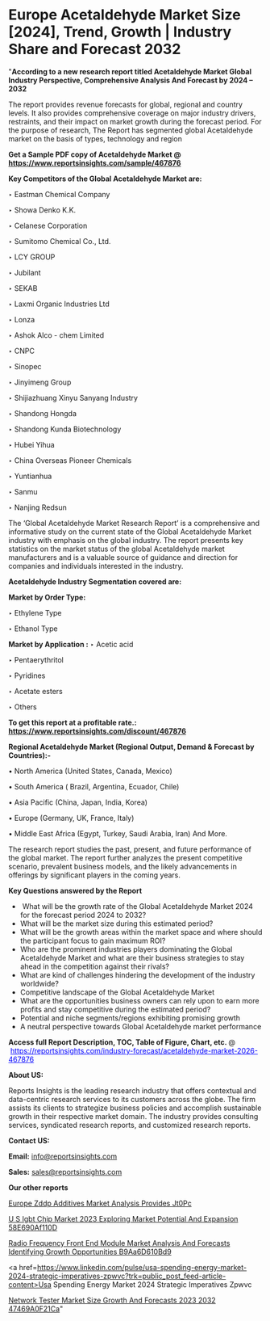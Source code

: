 # Europe Acetaldehyde Market Size [2024], Trend, Growth | Industry Share and Forecast 2032

"<strong>According to a new research report titled Acetaldehyde Market Global Industry Perspective, Comprehensive Analysis And Forecast by 2024 – 2032</strong>

The report provides revenue forecasts for global, regional and country levels. It also provides comprehensive coverage on major industry drivers, restraints, and their impact on market growth during the forecast period. For the purpose of research, The Report has segmented global Acetaldehyde market on the basis of types, technology and region

<strong>Get a Sample PDF copy of Acetaldehyde Market </strong><strong>@<a href=https://www.reportsinsights.com/sample/467876 style=color:#0000ff;> https://www.reportsinsights.com/sample/467876</a></strong></font>

<strong>Key Competitors of the Global Acetaldehyde Market are:</strong>

‣ Eastman Chemical Company

‣ Showa Denko K.K.

‣ Celanese Corporation

‣ Sumitomo Chemical Co., Ltd.

‣ LCY GROUP

‣ Jubilant

‣ SEKAB

‣ Laxmi Organic Industries Ltd

‣ Lonza

‣ Ashok Alco - chem Limited

‣ CNPC

‣ Sinopec

‣ Jinyimeng Group

‣ Shijiazhuang Xinyu Sanyang Industry

‣ Shandong Hongda

‣ Shandong Kunda Biotechnology

‣ Hubei Yihua

‣ China Overseas Pioneer Chemicals

‣ Yuntianhua

‣ Sanmu

‣ Nanjing Redsun

The ‘Global Acetaldehyde Market Research Report’ is a comprehensive and informative study on the current state of the Global Acetaldehyde Market industry with emphasis on the global industry. The report presents key statistics on the market status of the global Acetaldehyde market manufacturers and is a valuable source of guidance and direction for companies and individuals interested in the industry.

<strong>Acetaldehyde Industry Segmentation covered are:</strong>

<strong>Market by Order Type: </strong>

‣ Ethylene Type

‣ Ethanol Type

<strong>Market by Application :</strong>
 ‣ Acetic acid

‣ Pentaerythritol

‣ Pyridines

‣ Acetate esters

‣ Others

<strong>To get this report at a profitable rate.: <a href=https://www.reportsinsights.com/discount/467876 style=color:#0000ff;>https://www.reportsinsights.com/discount/467876</a></strong></font>

<strong>Regional Acetaldehyde Market (Regional Output, Demand &amp; Forecast by Countries):-</strong>

• North America (United States, Canada, Mexico)

• South America ( Brazil, Argentina, Ecuador, Chile)

• Asia Pacific (China, Japan, India, Korea)

• Europe (Germany, UK, France, Italy)

• Middle East Africa (Egypt, Turkey, Saudi Arabia, Iran) And More.

The research report studies the past, present, and future performance of the global market. The report further analyzes the present competitive scenario, prevalent business models, and the likely advancements in offerings by significant players in the coming years.

<strong>Key Questions answered by the Report</strong>
<ul>
  <li> What will be the growth rate of the Global Acetaldehyde Market 2024 for the forecast period 2024 to 2032?</li>
  <li>What will be the market size during this estimated period?</li>
  <li>What will be the growth areas within the market space and where should the participant focus to gain maximum ROI?</li>
  <li>Who are the prominent industries players dominating the Global Acetaldehyde Market and what are their business strategies to stay ahead in the competition against their rivals?</li>
  <li>What are kind of challenges hindering the development of the industry worldwide?</li>
  <li>Competitive landscape of the Global Acetaldehyde Market</li>
  <li>What are the opportunities business owners can rely upon to earn more profits and stay competitive during the estimated period?</li>
  <li>Potential and niche segments/regions exhibiting promising growth</li>
  <li>A neutral perspective towards Global Acetaldehyde market performance</li>
</ul>
<strong>Access full Report Description, TOC, Table of Figure, Chart, etc. </strong>@  <a href=https://reportsinsights.com/industry-forecast/acetaldehyde-market-2026-467876 style=color:#0000ff;>https://reportsinsights.com/industry-forecast/acetaldehyde-market-2026-467876</a></font>

<strong><strong>About US</strong>:</strong>

Reports Insights is the leading research industry that offers contextual and data-centric research services to its customers across the globe. The firm assists its clients to strategize business policies and accomplish sustainable growth in their respective market domain. The industry provides consulting services, syndicated research reports, and customized research reports.

<strong>Contact US:</strong>

<p class=""""><b>Email:</b> <a href=mailto:info@reportsinsights.com>info@reportsinsights.com</a></p>
<p class=""""><b>Sales:</b> <a href=mailto:sales@reportsinsights.com>sales@reportsinsights.com</a></p>

<strong>Our other reports</strong>

<a href=https://www.linkedin.com/pulse/europe-zddp-additives-market-analysis-provides-jt0pc/>Europe Zddp Additives Market Analysis Provides Jt0Pc</a>

<a href=https://medium.com/@aanarkumar6/u-s-igbt-chip-market-2023-exploring-market-potential-and-expansion-58e690af110d>U S Igbt Chip Market 2023 Exploring Market Potential And Expansion 58E690Af110D</a>

<a href=https://medium.com/@aneetapatil1234/radio-frequency-front-end-module-market-analysis-and-forecasts-identifying-growth-opportunities-b9aa6d610bd9>Radio Frequency Front End Module Market Analysis And Forecasts Identifying Growth Opportunities B9Aa6D610Bd9</a>

<a href=https://www.linkedin.com/pulse/usa-spending-energy-market-2024-strategic-imperatives-zpwvc?trk=public_post_feed-article-content>Usa Spending Energy Market 2024 Strategic Imperatives Zpwvc</a>

<a href=https://medium.com/@g65914336/network-tester-market-size-growth-and-forecasts-2023-2032-47469a0f21ca>Network Tester Market Size Growth And Forecasts 2023 2032 47469A0F21Ca</a>"
